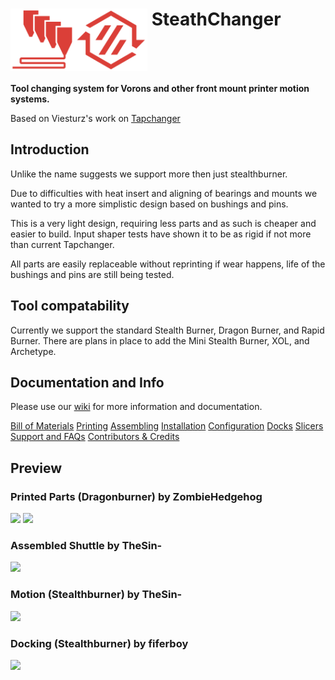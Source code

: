 # <img src="media/Stealthchanger_toolchanger_logo.png?raw=true" height="100" align="top" /> SteathChanger
**Tool changing system for Vorons and other front mount printer motion systems.**

Based on Viesturz's work on [Tapchanger](https://github.com/viesturz/tapchanger)

## Introduction

Unlike the name suggests we support more then just stealthburner.

Due to difficulties with heat insert and aligning of bearings and mounts we wanted to try a more simplistic design based on bushings and pins.

This is a very light design, requiring less parts and as such is cheaper and easier to build.  Input shaper tests have shown it to be as rigid if not more than current Tapchanger.

All parts are easily replaceable without reprinting if wear happens, life of the bushings and pins are still being tested.

## Tool compatability
Currently we support the standard Stealth Burner, Dragon Burner, and Rapid Burner.  There are plans in place to add the Mini Stealth Burner, XOL, and Archetype.

## Documentation and Info

Please use our [wiki](https://github.com/StealthChanger/Toolchanger/wiki) for more information and documentation.

[Bill of Materials](https://github.com/StealthChanger/Toolchanger/wiki/Bill-of-Materials)
[Printing](https://github.com/StealthChanger/Toolchanger/wiki/Printing)
[Assembling](https://github.com/StealthChanger/Toolchanger/wiki/Assembling)
[Installation](https://github.com/StealthChanger/Toolchanger/wiki/Installation)
[Configuration](https://github.com/StealthChanger/Toolchanger/wiki/Configuration)
[Docks](https://github.com/StealthChanger/Toolchanger/wiki/Docks)
[Slicers](https://github.com/StealthChanger/Toolchanger/wiki/Slicers)
[Support and FAQs](https://github.com/StealthChanger/Toolchanger/wiki/Support-and-FAQs)
[Contributors & Credits](https://github.com/StealthChanger/Toolchanger/wiki/Contributors)


## Preview
### Printed Parts (Dragonburner) by ZombieHedgehog
![](https://github.com/StealthChanger/Toolchanger/blob/main/media/parts.png?raw=true)
![](https://github.com/StealthChanger/Toolchanger/blob/main/media/parts_together.png?raw=true)
### Assembled Shuttle by TheSin-
![](https://github.com/StealthChanger/Toolchanger/blob/main/media/shuttle.jpg?raw=true)
### Motion (Stealthburner) by TheSin-
![](https://github.com/StealthChanger/Toolchanger/blob/main/media/motion.gif?raw=true)
### Docking (Stealthburner) by fiferboy
![](https://github.com/StealthChanger/Toolchanger/blob/main/media/docking.gif?raw=true)
